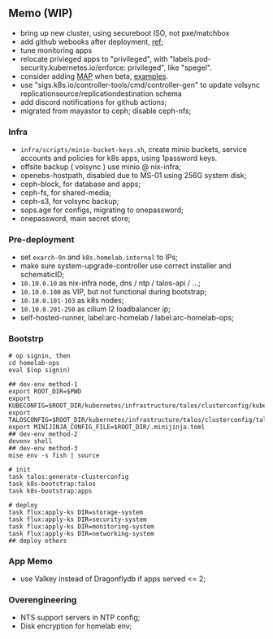 ## Memo (WIP)

- bring up new cluster, using secureboot ISO, not pxe/matchbox
- add github webooks after deployment, [ref](https://fluxcd.io/flux/guides/webhook-receivers/#define-a-git-repository-receiver);
- tune monitoring apps
- relocate privieged apps to "privileged", with "labels.pod-security.kubernetes.io/enforce: privileged", like "spegel".
- consider adding [MAP](https://github.com/kubernetes/enhancements/tree/master/keps/sig-api-machinery/3962-mutating-admission-policies) when beta, [examples](https://github.com/search?q=repo%3Abjw-s-labs%2Fhomelab-ops+MutatingAdmissionPolicy&type=commits).
- use "sigs.k8s.io/controller-tools/cmd/controller-gen" to update volsync replicationsource/replicationdestination schema
- add discord notifications for github actions;
- migrated from mayastor to ceph; disable ceph-nfs;

### Infra

- `infra/scripts/minio-bucket-keys.sh`, create minio buckets, service accounts and policies for k8s apps, using 1password keys.
- offsite backup ( volsync ) use minio @ nix-infra;
- openebs-hostpath, disabled due to MS-01 using 256G system disk;
- ceph-block, for database and apps;
- ceph-fs, for shared-media;
- ceph-s3, for volsync backup;
- sops.age for configs, migrating to onepassword;
- onepassword, main secret store;

### Pre-deployment

- set `exarch-0n` and `k8s.homelab.internal` to IPs;
- make sure system-upgrade-controller use correct installer and schematicID;
- `10.10.0.10` as nix-infra node, dns / ntp / talos-api / ...;
- `10.10.0.100` as VIP, but not functional during bootstrap;
- `10.10.0.101-103` as k8s nodes;
- `10.10.0.201-250` as cilium l2 loadbalancer ip;
- self-hosted-runner, label:arc-homelab / label:arc-homelab-ops;

### Bootstrp

```shell
# op signin, then
cd homelab-ops
eval $(op signin)

## dev-env method-1
export ROOT_DIR=$PWD
export KUBECONFIG=$ROOT_DIR/kubernetes/infrastructure/talos/clusterconfig/kubeconfig
export TALOSCONFIG=$ROOT_DIR/kubernetes/infrastructure/talos/clusterconfig/talosconfig
export MINIJINJA_CONFIG_FILE=$ROOT_DIR/.minijinja.toml
## dev-env method-2
devenv shell
## dev-env method-3
mise env -s fish | source

# init
task talos:generate-clusterconfig
task k8s-bootstrap:talos
task k8s-bootstrap:apps

# deploy
task flux:apply-ks DIR=storage-system
task flux:apply-ks DIR=security-system
task flux:apply-ks DIR=monitoring-system
task flux:apply-ks DIR=networking-system
## deploy others
```

### App Memo

- use Valkey instead of Dragonflydb if apps served <= 2;

### Overengineering

- NTS support servers in NTP config;
- Disk encryption for homelab env;
